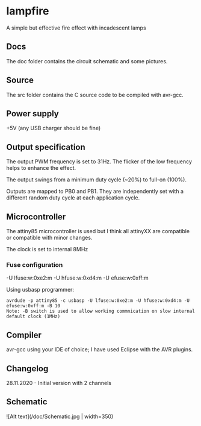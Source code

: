 # lampfire
A simple but effective fire effect with incadescent lamps

## Docs
The doc folder contains the circuit schematic and some pictures.

## Source
The src folder contains the C source code to be compiled with avr-gcc.

## Power supply
+5V (any USB charger should be fine)

## Output specification
The output PWM frequency is set to 31Hz. The flicker of the low frequency helps to enhance the effect.

The output swings from a minimum duty cycle (~20%) to full-on (100%).

Outputs are mapped to PB0 and PB1. They are independently set with a different random duty cycle at each application cycle.

## Microcontroller
The attiny85 microcontroller is used but I think all attinyXX are compatible or compatible with minor changes.

The clock is set to internal 8MHz

### Fuse configuration
-U lfuse:w:0xe2:m -U hfuse:w:0xd4:m -U efuse:w:0xff:m

Using usbasp programmer:

    avrdude -p attiny85 -c usbasp -U lfuse:w:0xe2:m -U hfuse:w:0xd4:m -U efuse:w:0xff:m -B 10
    Note: -B switch is used to allow working commnication on slow internal default clock (1MHz)

## Compiler
avr-gcc
using your IDE of choice; I have used Eclipse with the AVR plugins.

## Changelog
28.11.2020 - Initial version with 2 channels

## Schematic
![Alt text](/doc/Schematic.jpg | width=350)
